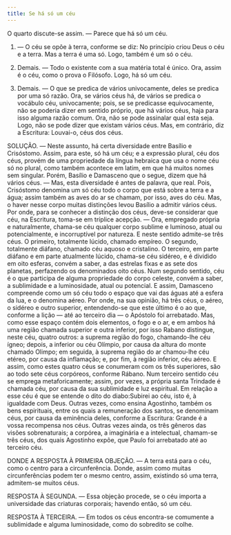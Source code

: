 ```yaml
---
title: Se há só um céu
---
```


O quarto discute-se assim. — Parece que há só um céu.  

1. — O céu se opõe à terra, conforme se diz: No princípio criou Deus o céu e a terra. Mas a terra é uma só. Logo, também é um só o céu.  

2. Demais. — Todo o existente com a sua matéria total é único. Ora, assim é o céu, como o prova o Filósofo. Logo, há só um céu.  

3. Demais. — O que se predica de vários univocamente, deles se predica por uma só razão. Ora, se vários céus há, de vários se predica o vocábulo céu, univocamente; pois, se se predicasse equivocamente, não se poderia dizer em sentido próprio, que há vários céus, haja para isso alguma razão comum. Ora, não se pode assinalar qual esta seja. Logo, não se pode dizer que existam vários céus.  Mas, em contrário, diz a Escritura: Louvai-o, céus dos céus.  

SOLUÇÃO. — Neste assunto, há certa diversidade entre Basílio e Crisóstomo. Assim, para este, só há um céu; e a expressão plural, céu dos céus, provém de uma propriedade da língua hebraica que usa o nome céu só no plural, como também acontece em latim, em que há muitos nomes sem singular. Porém, Basílio e Damasceno que o segue, dizem que há vários céus. — Mas, esta diversidade é antes de palavra, que real. Pois, Crisóstomo denomina um só céu todo o corpo que está sobre a terra e a água; assim também as aves do ar se chamam, por isso, aves do céu. Mas, o haver nesse corpo muitas distinções levou Basílio a admitir vários céus.  Por onde, para se conhecer a distinção dos céus, deve-se considerar que céu, na Escritura, toma-se em tríplice acepção. — Ora, empregado própria e naturalmente, chama-se céu qualquer corpo sublime e luminoso, atual ou potencialmente, e incorruptível por natureza. E neste sentido admite-se três céus. O primeiro, totalmente lúcido, chamado empíreo. O segundo, totalmente diáfano, chamado céu aquoso e cristalino. O terceiro, em parte diáfano e em parte atualmente lúcido, chama-se céu sidéreo, e é dividido em oito esferas, convém a saber, a das estrelas fixas e as sete dos planetas, perfazendo os denominados oito céus.  Num segundo sentido, céu é o que participa de alguma propriedade do corpo celeste, convém a saber, a sublimidade e a luminosidade, atual ou potencial. E assim, Damasceno compreende como um só céu todo o espaço que vai das águas até a esfera da lua, e o denomina aéreo. Por onde, na sua opinião, há três céus, o aéreo, o sidéreo e outro superior, entendendo-se que este último é o ao que, conforme a lição — até ao terceiro dia — o Apóstolo foi arrebatado. Mas, como esse espaço contém dois elementos, o fogo e o ar, e em ambos há uma região chamada superior e outra inferior, por isso Rabano distingue, neste céu, quatro outros: a suprema região do fogo, chamando-lhe céu ígneo; depois, a inferior ou céu Olímpio, por causa da altura do monte chamado Olimpo; em seguida, à suprema região do ar chamou-lhe céu etéreo, por causa da inflamação; e, por fim, à região inferior, céu aéreo. E assim, como estes quatro céus se conumeram com os três superiores, são ao todo sete céus corpóreos, conforme Rábano.  Num terceiro sentido céu se emprega metaforicamente; assim, por vezes, a própria santa Trindade é chamada céu, por causa da sua sublimidade e luz espiritual. Em relação a esse céu é que se entende o dito do diabo:Subirei ao céu, isto é, à igualdade com Deus. Outras vezes, como ensina Agostinho, também os bens espirituais, entre os quais a remuneração dos santos, se denominam céus, por causa da eminência deles, conforme a Escritura: Grande é a vossa recompensa nos céus. Outras vezes ainda, os três gêneros das visões sobrenaturais; a corpórea, a imaginária e a intelectual, chamam-se três céus, dos quais Agostinho expõe, que Paulo foi arrebatado até ao terceiro céu.  

DONDE A RESPOSTA À PRIMEIRA OBJEÇÃO. — A terra está para o céu, como o centro para a circunferência. Donde, assim como muitas circunferências podem ter o mesmo centro, assim, existindo só uma terra, admitem-se muitos céus.  

RESPOSTA À SEGUNDA. — Essa objeção procede, se o céu importa a universidade das criaturas corporais; havendo então, só um céu.  

RESPOSTA À TERCEIRA. — Em todos os céus encontra-se comumente a sublimidade e alguma luminosidade, como do sobredito se colhe.